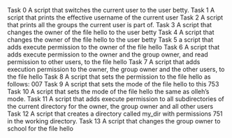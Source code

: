 Task 0
A script that switches the current user to the user betty.
Task 1
A script that prints the effective username of the current user
Task 2
A script that prints all the groups the current user is part of.
Task 3
A script that changes the owner of the file hello to the user betty
Task 4
A script that changes the owner of the file hello to the user betty
Task 5
a script that adds execute permission to the owner of the file hello
Task 6
A script that adds execute permission to the owner and the group owner,
and read permission to other users, to the file hello
Task 7
A script that adds execution permission to the owner,
the group owner and the other users, to the file hello
Task 8
A script that sets the permission to the file hello as follows: 007
Task 9
A script that sets the mode of the file hello to this 753
Task 10
A script that sets the mode of the file hello the same as olleh’s mode.
Task 11
A script that adds execute permission to all subdirectories of the current directory for the owner,
the group owner and all other users
Task 12
A script that creates a directory called my_dir with permissions 751 in the working directory.
Task 13
A script that changes the group owner to school for the file hello